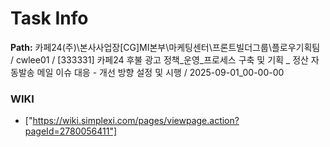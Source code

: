# Task Info

**Path:** 카페24(주)\본사사업장\[CG]MI본부\마케팅센터\프론트빌더그룹\플로우기획팀 / cwlee01 / [333331] 카페24 후불 광고 정책_운영_프로세스 구축 및 기획 _ 정산 자동발송 메일 이슈 대응 - 개선 방향 설정 및 시행 / 2025-09-01_00-00-00

### WIKI
- ["https://wiki.simplexi.com/pages/viewpage.action?pageId=2780056411"]

